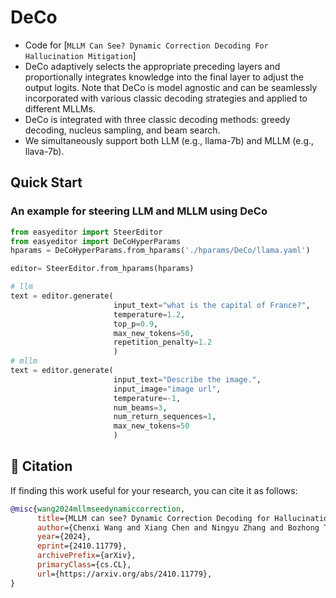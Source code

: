 # DeCo
- Code for [``MLLM Can See? Dynamic Correction Decoding For Hallucination Mitigation``]
- DeCo adaptively selects the appropriate preceding layers and proportionally integrates knowledge into the final layer to adjust the output logits. Note that DeCo is model agnostic and can be seamlessly incorporated with various classic decoding strategies and applied to different MLLMs.
- DeCo is integrated with three classic decoding methods: greedy decoding, nucleus sampling, and beam search.
- We simultaneously support both LLM (e.g., llama-7b) and MLLM (e.g., llava-7b).



## Quick Start
### An example for steering LLM and MLLM using DeCo 
```python
from easyeditor import SteerEditor
from easyeditor import DeCoHyperParams
hparams = DeCoHyperParams.from_hparams('./hparams/DeCo/llama.yaml')

editor= SteerEditor.from_hparams(hparams)

# llm
text = editor.generate(
                       input_text="what is the capital of France?",
                       temperature=1.2,
                       top_p=0.9,
                       max_new_tokens=50,
                       repetition_penalty=1.2
                       )
# mllm
text = editor.generate(
                       input_text="Describe the image.",
                       input_image="image url",
                       temperature=-1,
                       num_beams=3,
                       num_return_sequences=1,
                       max_new_tokens=50
                       )

```

## 📖 Citation

If finding this work useful for your research, you can cite it as follows:


```bibtex
@misc{wang2024mllmseedynamiccorrection,
      title={MLLM can see? Dynamic Correction Decoding for Hallucination Mitigation}, 
      author={Chenxi Wang and Xiang Chen and Ningyu Zhang and Bozhong Tian and Haoming Xu and Shumin Deng and Huajun Chen},
      year={2024},
      eprint={2410.11779},
      archivePrefix={arXiv},
      primaryClass={cs.CL},
      url={https://arxiv.org/abs/2410.11779}, 
}
```